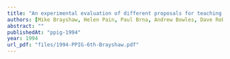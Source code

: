 ```yaml
---
title: "An experimental evaluation of different proposals for teaching Prolog that is designed to be run over a network"
authors: [Mike Brayshaw, Helen Pain, Paul Brna, Andrew Bowles, Dave Robertson]
abstract: ""
publishedAt: "ppig-1994"
year: 1994
url_pdf: "files/1994-PPIG-6th-Brayshaw.pdf"
---
```

